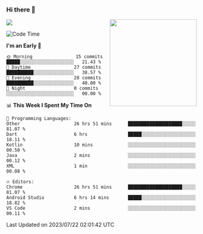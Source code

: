 ### Hi there 👋

![](https://metrics.lecoq.io/itaowu?template=classic&config.timezone=Asia%2FShanghai)
<img align='right' src="https://media.giphy.com/media/M9gbBd9nbDrOTu1Mqx/giphy.gif" width="230">

<!--START_SECTION:waka-->
![Code Time](http://img.shields.io/badge/Code%20Time-276%20hrs%208%20mins-blue)

**I'm an Early 🐤** 

```text
🌞 Morning                15 commits          █████░░░░░░░░░░░░░░░░░░░░   21.43 % 
🌆 Daytime                27 commits          ██████████░░░░░░░░░░░░░░░   38.57 % 
🌃 Evening                28 commits          ██████████░░░░░░░░░░░░░░░   40.00 % 
🌙 Night                  0 commits           ░░░░░░░░░░░░░░░░░░░░░░░░░   00.00 % 
```


📊 **This Week I Spent My Time On** 

```text
💬 Programming Languages: 
Other                    26 hrs 51 mins      ████████████████████░░░░░   81.07 % 
Dart                     6 hrs               █████░░░░░░░░░░░░░░░░░░░░   18.11 % 
Kotlin                   10 mins             ░░░░░░░░░░░░░░░░░░░░░░░░░   00.50 % 
Java                     2 mins              ░░░░░░░░░░░░░░░░░░░░░░░░░   00.12 % 
XML                      1 min               ░░░░░░░░░░░░░░░░░░░░░░░░░   00.08 % 

🔥 Editors: 
Chrome                   26 hrs 51 mins      ████████████████████░░░░░   81.07 % 
Android Studio           6 hrs 14 mins       █████░░░░░░░░░░░░░░░░░░░░   18.82 % 
VS Code                  2 mins              ░░░░░░░░░░░░░░░░░░░░░░░░░   00.11 % 
```


 Last Updated on 2023/07/22 02:01:42 UTC
<!--END_SECTION:waka-->

<!--
**itaowu/itaowu** is a ✨ _special_ ✨ repository because its `README.md` (this file) appears on your GitHub profile.

Here are some ideas to get you started:

- 🔭 I’m currently working on ...
- 🌱 I’m currently learning ...
- 👯 I’m looking to collaborate on ...
- 🤔 I’m looking for help with ...
- 💬 Ask me about ...
- 📫 How to reach me: ...
- 😄 Pronouns: ...
- ⚡ Fun fact: ...
-->

